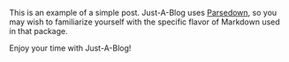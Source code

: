 This is an example of a simple post. Just-A-Blog uses [Parsedown](https://github.com/erusev/parsedown), so you may wish to familiarize yourself with the specific flavor of Markdown used in that package.

Enjoy your time with Just-A-Blog!
